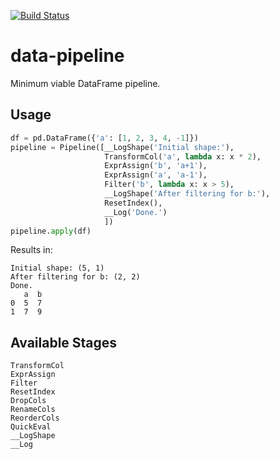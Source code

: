 [![Build Status](https://travis-ci.org/xh2/data-pipeline.svg?branch=master)](https://travis-ci.org/monorunner/data-pipeline)

# data-pipeline
Minimum viable DataFrame pipeline.


## Usage

```python
df = pd.DataFrame({'a': [1, 2, 3, 4, -1]})
pipeline = Pipeline([__LogShape('Initial shape:'),
                     TransformCol('a', lambda x: x * 2),
                     ExprAssign('b', 'a+1'),
                     ExprAssign('a', 'a-1'),
                     Filter('b', lambda x: x > 5),
                     __LogShape('After filtering for b:'),
                     ResetIndex(),
                     __Log('Done.')
                     ])
pipeline.apply(df)
```

Results in:

```         
Initial shape: (5, 1)
After filtering for b: (2, 2)
Done.
   a  b
0  5  7
1  7  9
```


## Available Stages
```
TransformCol
ExprAssign
Filter
ResetIndex
DropCols
RenameCols
ReorderCols
QuickEval
__LogShape
__Log
 ```
